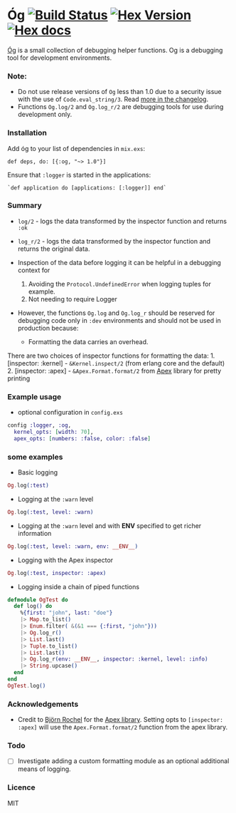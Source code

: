 # Óg [![Build Status](https://travis-ci.org/stephenmoloney/og.svg)](https://travis-ci.org/stephenmoloney/og) [![Hex Version](http://img.shields.io/hexpm/v/og.svg?style=flat)](https://hex.pm/packages/og) [![Hex docs](http://img.shields.io/badge/hex.pm-docs-green.svg?style=flat)](https://hexdocs.pm/og)

[Óg](http://hexdocs.pm/og/Og.html) is a small collection of debugging helper functions.
Og is a debugging tool for development environments.


### Note:

- Do not use release versions of `Og` less than 1.0 due to a security issue with
the use of `Code.eval_string/3`. Read [more in the changelog](https://github.com/stephenmoloney/og/blob/master/CHANGELOG.md#v024).
- Functions `Og.log/2` and `Og.log_r/2` are debugging tools for use during development only.


### Installation

Add óg to your list of dependencies in `mix.exs`:

    def deps, do: [{:og, "~> 1.0"}]

Ensure that `:logger` is started in the applications:

    `def application do [applications: [:logger]] end`

### Summary

- `log/2` - logs the data transformed by the inspector function
and returns `:ok`
- `log_r/2` - logs the data transformed by the inspector function
and returns the original data.


- Inspection of the data before logging it can be helpful in a debugging context for
    1. Avoiding the `Protocol.UndefinedError` when logging tuples for example.
    2. Not needing to require Logger


- However, the functions `Og.log` and `Og.log_r` should be reserved for
debugging code only in `:dev` environments and should not
 be used in production because:
    - Formatting the data carries an overhead.


There are two choices of inspector functions for formatting the data:
    1. [inspector: :kernel] - `&Kernel.inspect/2` (from erlang core and the default)
    2. [inspector: :apex] - `&Apex.Format.format/2` from [Apex](https://hex.pm/packages/apex) library for pretty printing


### Example usage

  - optional configuration in `config.exs`
```elixir
config :logger, :og,
  kernel_opts: [width: 70],
  apex_opts: [numbers: :false, color: :false]
```

### some examples


  - Basic logging
```elixir
Og.log(:test)
```


- Logging at the `:warn` level
```elixir
Og.log(:test, level: :warn)
```


- Logging at the `:warn` level and with __ENV__ specified to get richer information
```elixir
Og.log(:test, level: :warn, env: __ENV__)
````


- Logging with the Apex inspector
```elixir
Og.log(:test, inspector: :apex)
```


- Logging inside a chain of piped functions
```elixir
defmodule OgTest do
  def log() do
    %{first: "john", last: "doe"}
    |> Map.to_list()
    |> Enum.filter( &(&1 === {:first, "john"}))
    |> Og.log_r()
    |> List.last()
    |> Tuple.to_list()
    |> List.last()
    |> Og.log_r(env: __ENV__, inspector: :kernel, level: :info)
    |> String.upcase()
  end
end
OgTest.log()
```



### Acknowledgements

- Credit to [Björn Rochel](https://github.com/BjRo) for the [Apex library](https://github.com/BjRo/apex).
Setting opts to `[inspector: :apex]` will use the `Apex.Format.format/2` function from the apex library.

### Todo

- [ ] Investigate adding a custom formatting module as an optional additional means of logging.

### Licence

MIT

